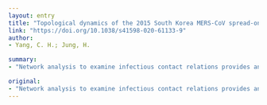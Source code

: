 ```yaml
---
layout: entry
title: "Topological dynamics of the 2015 South Korea MERS-CoV spread-on-contact networks"
link: "https://doi.org/10.1038/s41598-020-61133-9"
author:
- Yang, C. H.; Jung, H.

summary:
- "Network analysis to examine infectious contact relations provides an important means to uncover the topologies of individual infectious contact networks. This study aims to investigate the spread of diseases among individuals over contact networks by exploring the 2015 Middle East Respiratory Syndrome outbreak in Korea. We present several distinct features of MERS transmission by employing a comprehensive approach in network research. Ourocomial infection analysis shows the pattern of a common-source outbreak followed by secondary person-to-person transmission of the disease."

original:
- "Network analysis to examine infectious contact relations provides an important means to uncover the topologies of individual infectious contact networks. This study aims to investigate the spread of diseases among individuals over contact networks by exploring the 2015 Middle East Respiratory Syndrome (MERS) outbreak in Korea. We present several distinct features of MERS transmission by employing a comprehensive approach in network research to examine both the traced relationship matrix of infected individuals and their bipartite transmission routes among healthcare facilities visited for treatment. The results indicate that a few super-spreaders were more likely to hold certain structural advantages by linking to an exceptional number of other individuals, causing several ongoing transmission events in neighbourhoods without the aid of any intermediary. Thus, the infectious contact network exhibited small-world dynamics characterised by locally clustered contacts exposed to transmission paths via short path lengths. In addition, nosocomial infection analysis shows the pattern of a common-source outbreak followed by secondary person-to-person transmission of the disease. Based on the results, we suggest policy implications related to the redesign of prevention and control strategies against the spread of epidemics."
---
```


